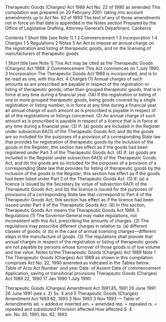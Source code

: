 
Therapeutic Goods (Charges) Act 1989
Act No. 22 of 1990 as amended
This compilation was prepared on 20 February 2001  taking into account amendments up to Act No. 62 of 1993
The text of any of those amendments not in force on that date is appended in the Notes section
Prepared by the Office of Legislative Drafting, Attorney‑General’s Department, Canberra
  
  
  
Contents
1	Short title [see Note 1]	1
2	Commencement	1
3	Incorporation	1
4	Charges	1
5	Regulations	2
Notes		5
An Act to impose an annual charge on the registration and listing of therapeutic goods, and on the licensing of manufacturers of therapeutic goods
  
  
1  Short title [see Note 1]
		This Act may be cited as the Therapeutic Goods (Charges) Act 1989.
2  Commencement
		This Act commences on 1 July 1990.
3  Incorporation
		The Therapeutic Goods Act 1989 is incorporated, and is to be read as one, with this Act.
4  Charges
	(1)	Annual charges of such amounts as are prescribed are payable in respect of the registration or listing of therapeutic goods, other than grouped therapeutic goods, that is in force at any time during a financial year.
	(1A)	If the registration or listing of one or more grouped therapeutic goods, being goods covered by a single registration or listing number, is in force at any time during a financial year, an annual charge of such amount as is prescribed is payable in respect of all of the registrations or listings concerned.
	(2)	An annual charge of such amount as is prescribed is payable in respect of a licence that is in force at any time during a financial year.
	(3)	If:
	(a)	goods are included in the Register under subsection 6A(3) of the Therapeutic Goods Act; and
	(b)	the goods are so included for the purposes of a provision of a corresponding State law that provides for registration of therapeutic goods by the inclusion of the goods in the Register;
this section has effect as if the goods had been registered under Part 3 of the Therapeutic Goods Act.
	(4)	If:
	(a)	goods are included in the Register under subsection 6A(3) of the Therapeutic Goods Act; and
	(b)	the goods are so included for the purposes of a provision of a corresponding State law that provides for listing of therapeutic goods by the inclusion of the goods in the Register;
this section has effect as if the goods had been listed under Part 3 of the Therapeutic Goods Act.
	(5)	If:
	(a)	a licence is issued by the Secretary by virtue of subsection 6A(1) of the Therapeutic Goods Act; and
	(b)	the licence is issued for the purposes of provisions of a corresponding State law that correspond to Part 4 of the Therapeutic Goods Act;
this section has effect as if the licence had been issued under Part 4 of the Therapeutic Goods Act.
	(6)	In this section, Therapeutic Goods Act means the Therapeutic Goods Act 1989.
5  Regulations
	(1)	The Governor‑General may make regulations, not inconsistent with this Act, prescribing the amounts of charges.
	(2)	The regulations may prescribe different charges in relation to:
	(a)	different classes of goods; or
	(b)	in the case of annual licensing charges—different steps in the manufacture of goods.
	(3)	The regulations shall provide that annual charges in respect of the registration or listing of therapeutic goods are not payable by persons whose turnover of those goods is of low volume and low value. 
Notes to the Therapeutic Goods (Charges) Act 1989
Note 1
The Therapeutic Goods (Charges) Act 1989 as shown in this compilation comprises Act No. 22, 1990 amended as indicated in the Tables below.
Table of Acts
Act
Number  and year
Date  of Assent
Date of commencement
Application, saving or transitional provisions
Therapeutic Goods (Charges) Act 1989
22, 1990
17 Jan 1990
1 July 1990

Therapeutic Goods (Charges) Amendment Act 1991
85, 1991
26 June 1991
26 June 1991 (see s. 2)
Ss. 4 and 5
Therapeutic Goods (Charges) Amendment Act 1993
62, 1993
3 Nov 1993
3 Nov 1993
—
Table of Amendments
ad. = added or inserted      am. = amended      rep. = repealed      rs. = repealed and substituted
Provision affected
How affected
S. 4	
am. No. 85, 1991; No. 62, 1993 



